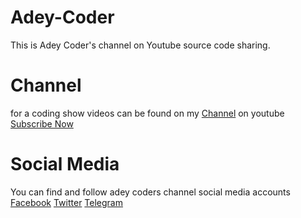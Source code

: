 # Adey-Coder

This is Adey Coder's channel on Youtube source code sharing.

# Channel

for a coding show videos can be found on my [Channel](https://www.youtube.com/channel/UCMLW2jB9h4aewOPJnESD9pw) on youtube
[Subscribe Now](https://youtube.com/channel/UCMLW2jB9h4aewOPJnESD9pw?sub_confirmation=1)

# Social Media

You can find and follow adey coders channel social media accounts
[Facebook](https://fb.me/adeycoder)
[Twitter](https://twitter.com/adey_coder)
[Telegram](https://t.me/adeycoder)
